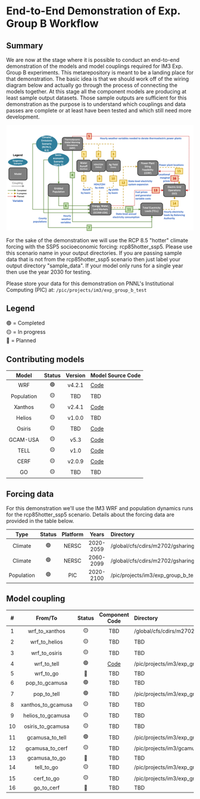 # End-to-End Demonstration of Exp. Group B Workflow

## Summary
We are now at the stage where it is possible to conduct an end-to-end demonstration of the models and model couplings
required for IM3 Exp. Group B experiments. This metarepository is meant to be a landing place for that
demonstration. The basic idea is that we should work off of the wiring diagram below and actually go through
the process of connecting the models together. At this stage all the component models are producing at least sample
output datasets. Those sample outputs are sufficient for this demonstration as the purpose is to understand which
couplings and data passes are complete or at least have been tested and which still need more development.

<p align="center">
  <img src="experiment_diagram/experiment-B-N6_interconnect.png" />
</p>

For the sake of the demonstration we will use the RCP 8.5 "hotter" climate forcing with the SSP5 socioeconomic
forcing: rcp85hotter_ssp5. Please use this scenario name in your output directories. If you are passing sample data
that is not from the rcp85hotter_ssp5 scenario then just label your output directory "sample_data". If your model only
runs for a single year then use the year 2030 for testing.

Please store your data for this demonstration on PNNL's Institutional Computing (PIC) at: `/pic/projects/im3/exp_group_b_test`

## Legend
🟢 = Completed  
🟡 = In progress  
🔴 = Planned

## Contributing models
| Model | Status | Version | Model Source Code |
|:-:|:-:|:-:|:--|
| WRF | 🟢 | v4.2.1 | [Code](https://github.com/IMMM-SFA/wrf_historical) |
| Population | 🟡 | TBD | TBD |
| Xanthos | 🟡 | v2.4.1 | [Code](https://github.com/JGCRI/xanthos) |
| Helios | 🟡 | v1.0.0 | TBD |
| Osiris | 🟡 | TBD | [Code](https://github.com/JGCRI/osiris) |
| GCAM-USA | 🟡 | v5.3 | [Code](https://stash.pnnl.gov/projects/JGCRI/repos/gcam-core/browse?at=refs%2Fheads%2Fzk%2Ffeature%2Fgcam-usa-im3) |
| TELL | 🟡 | v1.0 | [Code](https://github.com/IMMM-SFA/tell) |
| CERF | 🟡 | v2.0.9 | [Code](https://github.com/IMMM-SFA/cerf) |
| GO | 🟡 | TBD | TBD |

## Forcing data
For this demonstration we'll use the IM3 WRF and population dynamics runs for the rcp85hotter_ssp5 scenario. Details
about the forcing data are provided in the table below.

| Type | Status | Platform | Years | Directory | Documentation |
|:-:|:-:|:-:|:-:|:--|:--|
| Climate | 🟢 | NERSC | 2020-2059 | /global/cfs/cdirs/m2702/gsharing/CONUS_TGW_WRF_SSP585_HOT_NEAR | [Documentation](https://immm-sfa.atlassian.net/wiki/spaces/IP/pages/1979809807/Accessing+Historical+and+Future+IM3+Climate+Forcing) |
| Climate | 🟢 | NERSC | 2060-2099 | /global/cfs/cdirs/m2702/gsharing/CONUS_TGW_WRF_SSP585_HOT_FAR | [Documentation](https://immm-sfa.atlassian.net/wiki/spaces/IP/pages/1979809807/Accessing+Historical+and+Future+IM3+Climate+Forcing) |
| Population | 🟢 | PIC | 2020-2100 | /pic/projects/im3/exp_group_b_test/forcing_data/population | TBD |

## Model coupling
| # | From/To | Status | Component Code | Directory | Documentation |
|:-:|:-:|:-:|:-:|:--|:-:|
| 1  | wrf_to_xanthos | 🟡 | TBD | /global/cfs/cdirs/m2702/gcamusa/wrf_to_xanthos | [Documentation](https://immm-sfa.github.io/khan-etal_2022_im3gcamusa/) |
| 2  | wrf_to_helios | 🟡 | TBD | TBD | [Documentation](https://immm-sfa.github.io/khan-etal_2022_im3gcamusa/) |
| 3  | wrf_to_osiris | 🟡 | TBD | TBD | [Documentation](https://immm-sfa.github.io/khan-etal_2022_im3gcamusa/) |
| 4  | wrf_to_tell | 🟢 | [Code](https://github.com/IMMM-SFA/im3components/tree/main/im3components/wrf_to_tell) | /pic/projects/im3/exp_group_b_test/forcing_data/wrf_to_tell/wrf_tell_bas_output/rcp85hotter_ssp5 | [Documentation](https://github.com/IMMM-SFA/im3components/tree/main/im3components/wrf_to_tell) |
| 5  | wrf_to_go | 🔴 | TBD | TBD | TBD |
| 6  | pop_to_gcamusa | 🟢 | TBD | TBD | TBD |
| 7  | pop_to_tell | 🟢 | TBD | /pic/projects/im3/exp_group_b_test/forcing_data/population | TBD |
| 8  | xanthos_to_gcamusa | 🟡 | TBD | TBD | TBD |
| 9  | helios_to_gcamusa | 🟡 | TBD | TBD | TBD |
| 10 | osiris_to_gcamusa | 🟡 | TBD | TBD | TBD |
| 11 | gcamusa_to_tell | 🟢 | TBD | /pic/projects/im3/exp_group_b_test/output_data/gcamusa/sample_output | TBD |
| 12 | gcamusa_to_cerf | 🟡 | TBD | /pic/projects/im3/gcamusa/diagnostics/outputs_CERF | [Documentation](https://immm-sfa.atlassian.net/wiki/spaces/IP/pages/2318925866/GCAM-USA+Inputs+to+CERF) |
| 13 | gcamusa_to_go | 🔴 | TBD | TBD | TBD |
| 14 | tell_to_go | 🟡 | TBD | /pic/projects/im3/exp_group_b_test/output_data/tell/sample_output | TBD |
| 15 | cerf_to_go | 🟡 | TBD | /pic/projects/im3/exp_group_b_test/output_data/cerf/sample_output | [Documentation](https://immm-sfa.atlassian.net/wiki/spaces/IP/pages/2322333697/CERF+Outputs) |
| 16 | go_to_cerf | 🔴 | TBD | TBD | TBD |
